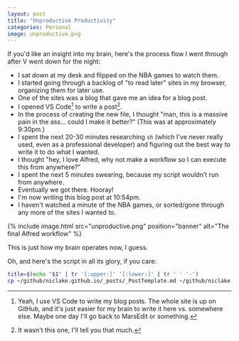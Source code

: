 ```yaml
---
layout: post
title: "Unproductive Productivity"
categories: Personal
image: unproductive.png
---
```


If you'd like an insight into my brain, here's the process flow I went through after V went down for the night:

- I sat down at my desk and flipped on the NBA games to watch them.
- I started going through a backlog of "to read later" sites in my browser, organizing them for later use.
- One of the sites was a blog that gave me an idea for a blog post.
- I opened VS Code[^1] to write a post[^2].
- In the process of creating the new file, I thought "man, this is a massive pain in the ass... could I make it better?" (This was at approximately 9:30pm.)
- I spent the next 20-30 minutes researching `sh` (which I've never really used, even as a professional developer) and figuring out the best way to write it to do what I wanted.
- I thought "hey, I love Alfred, why not make a workflow so I can execute this from anywhere?"
- I spent the next 5 minutes swearing, because my script wouldn't run from anywhere.
- Eventually we got there. Hooray!
- I'm now writing this blog post at 10:54pm.
- I haven't watched a minute of the NBA games, or sorted/gone through any more of the sites I wanted to.

{% include image.html
  src="unproductive.png"
  position="banner"
  alt="The final Alfred workflow"
%}

This is just how my brain operates now, I guess. 

Oh, and here's the script in all its glory, if you care:

```bash
title=$(echo "$1" | tr '[:upper:]' '[:lower:]' | tr ' ' '-')
cp ~/github/niclake.github.io/_posts/_PostTemplate.md ~/github/niclake.github.io/_posts/$(date +%Y-%m-%d)-$title.md
```

[^1]: Yeah, I use VS Code to write my blog posts. The whole site is up on GitHub, and it's just easier for my brain to write it here vs. somewhere else. Maybe one day I'll go back to MarsEdit or something.
[^2]: It wasn't this one, I'll tell you that much.
